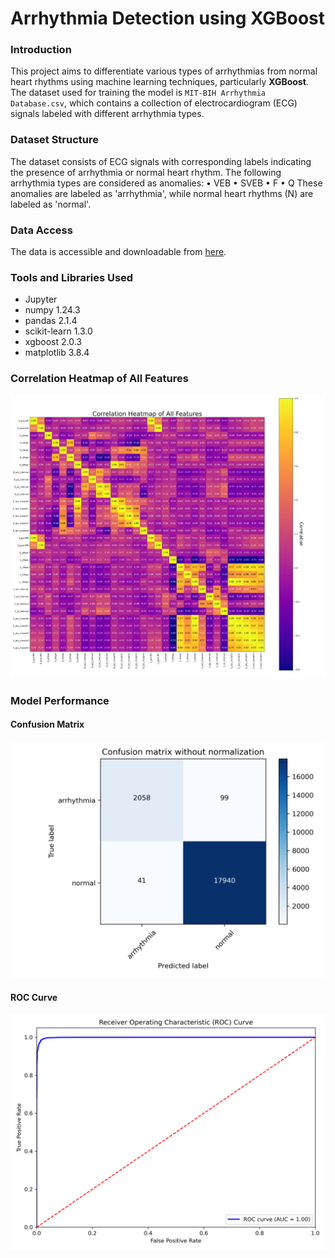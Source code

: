 # Arrhythmia Detection using XGBoost

### Introduction
This project aims to differentiate various types of arrhythmias from normal heart rhythms using machine learning techniques, particularly **XGBoost**. The dataset used for training the model is `MIT-BIH Arrhythmia Database.csv`, which contains a collection of electrocardiogram (ECG) signals labeled with different arrhythmia types.
### Dataset Structure
The dataset consists of ECG signals with corresponding labels indicating the presence of arrhythmia or normal heart rhythm. The following arrhythmia types are considered as anomalies:
•	VEB
•	SVEB
•	F
•	Q
These anomalies are labeled as 'arrhythmia', while normal heart rhythms (N) are labeled as 'normal'.
### Data Access
The data is accessible and downloadable from [here](https://www.kaggle.com/datasets/sadmansakib7/ecg-arrhythmia-classification-dataset/data).
### Tools and Libraries Used
- Jupyter
- numpy 1.24.3
- pandas 2.1.4
- scikit-learn 1.3.0
- xgboost 2.0.3
- matplotlib 3.8.4
### Correlation Heatmap of All Features
![Heatmap](https://github.com/mohammadhosseinparsaei/ECG-Arrhythmia-Classification/blob/main/correlation_heatmap.png)
### Model Performance
#### Confusion Matrix
![Confusion Matrix](https://github.com/mohammadhosseinparsaei/ECG-Arrhythmia-Classification/blob/main/confusion%20matrix.png)
#### ROC Curve
![ROC Curve](https://github.com/mohammadhosseinparsaei/ECG-Arrhythmia-Classification/blob/main/ROC_curve.png)

